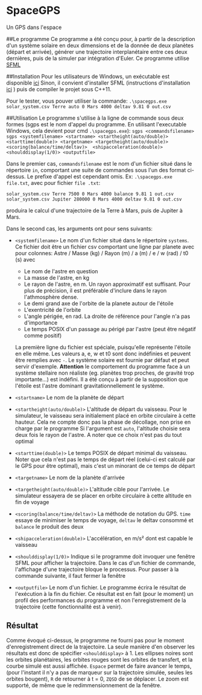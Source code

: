 # SpaceGPS
 Un GPS dans l'espace

##Le programme
Ce programme a été conçu pour, à partir de la description d'un système solaire en deux dimensions et de la donnée de deux planètes (départ et arrivée), générer une trajectoire interplanétaire entre ces deux dernières, puis de la simuler par intégration d'Euler.
Ce programme utilise [SFML](https://www.sfml-dev.org/)

##Installation
Pour les utilisateurs de Windows, un exécutable est disponible [ici]()
Sinon, il convient d'installer SFML (instructions d'installation [ici](https://www.sfml-dev.org/tutorials/2.6/) ) puis de compiler le projet sous C++11.

Pour le tester, vous pouver utiliser la commande:
`.\spacegps.exe solar_system.csv Terre auto 0 Mars 4000 deltav 9.81 0 out.csv`

##Utilisation
Le programme s'utilise à la ligne de commande sous deux formes (sgps est le nom d'appel du programme. En utilisant l'executable Windows, cela devient pour cmd `.\spacegps.exe`):
`sgps <commandsfilename>`
`sgps <systemfilename> <startname> <startheight(auto/double)> <starttime(double)> <targetname> <targetheight(auto/double)>
 <scoring(balance/time/deltav)>  <shipacceleration(double)> <shoulddisplay(1/0)> <outputfile>
`

Dans le premier cas, `commandsfilename` est le nom d'un fichier situé dans le répertoire `in`, comportant une suite de commandes sous l'un des format ci-dessus. Le prefixe d'appel est cependant omis.
Ex:
`.\spacegps.exe file.txt`, avec pour fichier `file .txt`:
```
solar_system.csv Terre 7500 0 Mars 4000 balance 9.81 1 out.csv
solar_system.csv Jupiter 280000 0 Mars 4000 deltav 9.81 0 out.csv
```
produira le calcul d'une trajectoire de la Terre à Mars, puis de Jupiter à Mars.


Dans le second cas, les arguments ont pour sens suivants:
+ `<systemfilename>` Le nom d'un fichier situé dans le répertoire `systems`. Ce fichier doit être un fichier csv comportant une ligne par planete avec pour colonnes:
    Astre /	Masse (kg)	/ Rayon (m)	/ a (m)	/ e	 / w (rad) / t0 (s) avec
    - Le nom de l'astre en question
    - La masse de l'astre, en kg
    - Le rayon de l'astre, en m. Un rayon approximatif est suffisant. Pour plus de précision, il est préférable d'inclure dans le rayon l'athmosphère dense.
    - Le demi grand axe de l'orbite de la planete autour de l'étoile
    - L'exentricité de l'orbite
    - L'angle périgée, en rad. La droite de référence pour l'angle n'a pas d'importance
    - Le temps POSIX d'un passage au périgé par l'astre (peut être négatif comme positif)

    La première ligne du fichier est spéciale, puisqu'elle représente l'étoile en elle même. Les valeurs a, e, w et t0 sont donc indéfinies et peuvent être remplies avec `-`. Le système solaire est fournie par défaut et peut servir d'exemple.
    **Attention** le comportement du programme face à un système stellaire non réaliste (eg. planètes trop proches, de gravité trop importante...) est indéfini. Il a été conçu à partir de la supposition que l'étoile est l'astre dominant gravitationnellement le système.

+ `<startname>` Le nom de la planète de départ
+ `<startheight(auto/double)>` L'altitude de départ du vaisseau. Pour le simulateur, le vaisseau sera initialement placé en
    orbite circulaire à cette hauteur. Cela ne compte donc pas la phase de décollage, non prise en charge par le programme
    Si l'argument est `auto`, l'altitude choisie sera deux fois le rayon de l'astre. A noter que ce choix n'est pas du tout
    optimal
+ `<starttime(double)>` Le temps POSIX de départ minimal du vaisseau. Noter que cela n'est pas le temps de départ
    réel (celui-ci est calculé par le GPS pour être optimal), mais c'est un minorant de ce temps de départ
+ `<targetname>` Le nom de  la planète d'arrivée
+ `<targetheight(auto/double)>` L'altitude cible pour l'arrivée. Le simulateur essayera de se placer en orbite circulaire à
    cette altitude en fin de voyage
+ `<scoring(balance/time/deltav)>` La méthode de notation du GPS. `time` essaye de minimiser le temps de voyage, `deltav` le
    deltav consommé et `balance` le produit des deux
+ `<shipacceleration(double)>` L'accélération, en m/s² dont est capable le vaisseau
+ `<shoulddisplay(1/0)>` Indique si le programme doit invoquer une fenêtre SFML pour afficher la trajectoire. Dans le cas
    d'un fichier de commande, l'affichage d'une trajectoire bloque le processus. Pour passer à la commande suivante, il faut
    fermer la fenêtre
+ `<outputfile>` Le nom d'un fichier. Le programme écrira le résultat de l'exécution à la fin du fichier. Ce résultat est en fait
    (pour le moment) un profil des performances du programme et non l'enregistrement de la trajectoire (cette fonctionnalité est à venir).

## Résultat

Comme évoqué ci-dessus, le programme ne fourni pas pour le moment d'enregistrement direct de la trajectoire. La seule manière d'en observer les résultats est donc de spécifier `<shoulddisplay>` à 1. Les ellipses noires sont les orbites planétaires, les orbites rouges sont les orbites de transfert, et la courbe simulé est aussi affichée. `Espace` permet de faire avancer le temps, (pour l'instant il n'y a pas de marqueur sur la trajectoire simulée, seules les orbites bougent), `R` de retourner à t = 0, `ZQSD` de se déplacer. Le zoom est supporté, de même que le redimmensionnement de la fenêtre.